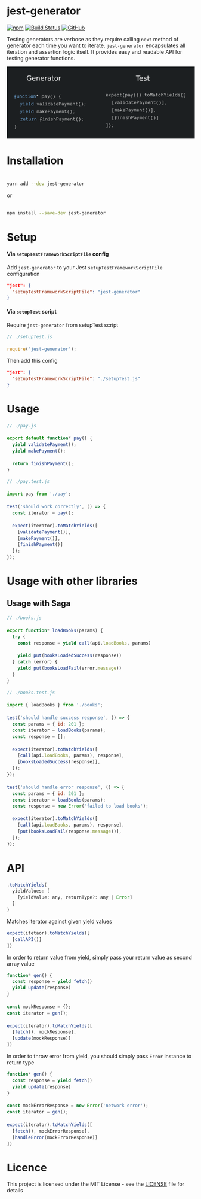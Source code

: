 # jest-generator

[![npm](https://img.shields.io/npm/v/jest-generator.svg)](https://www.npmjs.com/package/jest-generator)
[![Build Status](https://travis-ci.com/doniyor2109/jest-generator.svg?branch=master)](https://travis-ci.com/doniyor2109/jest-generator)
[![GitHub](https://img.shields.io/github/license/mashape/apistatus.svg)](https://github.com/doniyor2109/jest-generator/blob/master/LICENSE)

Testing generators are verbose as they require calling `next` method of generator each time you want to iterate. `jest-generator` encapsulates all iteration and assertion logic itself. It provides easy and readable API for testing generator functions.

![Testing with jest-generator](https://raw.githubusercontent.com/doniyor2109/jest-generator/master/jest-generator-example.png)


# Installation

```bash

yarn add --dev jest-generator

```

or

```bash

npm install --save-dev jest-generator

```

# Setup

#### Via `setupTestFrameworkScriptFile` config

Add `jest-generator` to your Jest `setupTestFrameworkScriptFile` configuration

```json
"jest": {
  "setupTestFrameworkScriptFile": "jest-generator"
}
```

#### Via `setupTest` script

Require `jest-generator` from setupTest script

```js
// ./setupTest.js

require('jest-generator');
```

Then add this config

```json
"jest": {
  "setupTestFrameworkScriptFile": "./setupTest.js"
}
```

# Usage

```js
// ./pay.js

export default function* pay() {
  yield validatePayment();
  yield makePayment();

  return finishPayment();
}
```

```js
// ./pay.test.js

import pay from './pay';

test('should work correctly', () => {
  const iterator = pay();

  expect(iterator).toMatchYields([
    [validatePayment()],
    [makePayment()],
    [finishPayment()]
  ]);
});

```

# Usage with other libraries

## Usage with Saga

 
```js
// ./books.js

export function* loadBooks(params) {
  try {
    const response = yield call(api.loadBooks, params)
    
    yield put(booksLoadedSuccess(response))
  } catch (error) {
    yield put(booksLoadFail(error.message))
  }
}
```

```js
// ./books.test.js

import { loadBooks } from './books';

test('should handle success response', () => {
  const params = { id: 201 };
  const iterator = loadBooks(params);
  const response = [];

  expect(iterator).toMatchYields([
    [call(api.loadBooks, params), response],
    [booksLoadedSuccess(response)],
  ]);
});

test('should handle error response', () => {
  const params = { id: 201 };
  const iterator = loadBooks(params);
  const response = new Error('failed to load books');

  expect(iterator).toMatchYields([
    [call(api.loadBooks, params), response],
    [put(booksLoadFail(response.message))],
  ]);
});

```

# API

```js
.toMatchYields(
  yieldValues: [
    [yieldValue: any, returnType?: any | Error]
  ]
)
```

Matches iterator against given yield values

```js
expect(itetaor).toMatchYields([
  [callAPI()]
])
```

In order to return value from yield, simply pass your return value as second array value

```js
function* gen() {
  const response = yield fetch()
  yield update(response)
}

const mockResponse = {};
const iterator = gen();

expect(iterator).toMatchYields([
  [fetch(), mockResponse],
  [update(mockResponse)]
])
```

In order to throw error from yield, you should simply pass `Error` instance to return type

```js
function* gen() {
  const response = yield fetch()
  yield update(response)
}

const mockErrorResponse = new Error('network error');
const iterator = gen();

expect(iterator).toMatchYields([
  [fetch(), mockErrorResponse],
  [handleError(mockErrorResponse)]
])
```
 
# Licence

This project is licensed under the MIT License - see the [LICENSE](LICENSE) file for details
